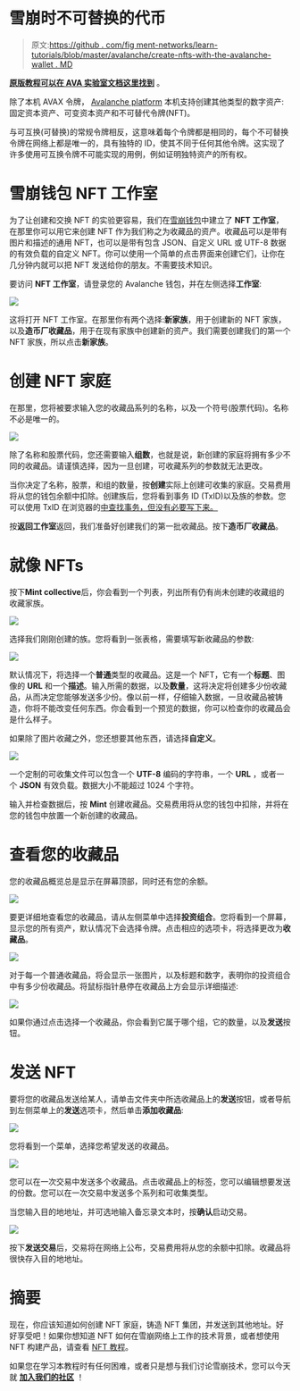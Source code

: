 # 雪崩时不可替换的代币

> 原文:[https://github . com/fig ment-networks/learn-tutorials/blob/master/avalanche/create-nfts-with-the-avalanche-wallet . MD](https://github.com/figment-networks/learn-tutorials/blob/master/avalanche/create-nfts-with-the-avalanche-wallet.md)

[**原版教程可以在 AVA 实验室文档这里找到**](https://docs.avax.network/build/tutorials/smart-digital-assets/wallet-nft-studio) 。

除了本机 AVAX 令牌， [Avalanche platform](https://docs.avax.network/build/tutorials/platform) 本机支持创建其他类型的数字资产:固定资本资产、可变资本资产和不可替代令牌(NFT)。

与可互换(可替换)的常规令牌相反，这意味着每个令牌都是相同的，每个不可替换令牌在网络上都是唯一的，具有独特的 ID，使其不同于任何其他令牌。这实现了许多使用可互换令牌不可能实现的用例，例如证明独特资产的所有权。

# 雪崩钱包 NFT 工作室

为了让创建和交换 NFT 的实验更容易，我们在[雪崩钱包](https://wallet.avax.network/)中建立了 **NFT 工作室**，在那里你可以用它来创建 NFT 作为我们称之为收藏品的资产。收藏品可以是带有图片和描述的通用 NFT，也可以是带有包含 JSON、自定义 URL 或 UTF-8 数据的有效负载的自定义 NFT。你可以使用一个简单的点击界面来创建它们，让你在几分钟内就可以把 NFT 发送给你的朋友。不需要技术知识。

要访问 **NFT 工作室**，请登录您的 Avalanche 钱包，并在左侧选择**工作室**:

![](img/866572e30684452af5cd9a9908cc24ad.png)

这将打开 NFT 工作室。在那里你有两个选择:**新家族**，用于创建新的 NFT 家族，以及**造币厂收藏品**，用于在现有家族中创建新的资产。我们需要创建我们的第一个 NFT 家族，所以点击**新家族**。

# 创建 NFT 家庭

在那里，您将被要求输入您的收藏品系列的名称，以及一个符号(股票代码)。名称不必是唯一的。

![](img/569163fb086870d235da64b40562bcad.png)

除了名称和股票代码，您还需要输入**组数**，也就是说，新创建的家庭将拥有多少不同的收藏品。请谨慎选择，因为一旦创建，可收藏系列的参数就无法更改。

当你决定了名称，股票，和组的数量，按**创建**实际上创建可收集的家庭。交易费用将从您的钱包余额中扣除。创建族后，您将看到事务 ID (TxID)以及族的参数。您可以使用 TxID 在浏览器的[中查找事务，但没有必要写下来。](https://explorer.avax.network/)

按**返回工作室**返回，我们准备好创建我们的第一批收藏品。按下**造币厂收藏品**。

# 就像 NFTs

按下**Mint collective**后，你会看到一个列表，列出所有仍有尚未创建的收藏组的收藏家族。

![](img/6a141821c2d1355c8d42692b8580a4eb.png)

选择我们刚刚创建的族。您将看到一张表格，需要填写新收藏品的参数:

![](img/5bb5c69bc55c2fab52932e0080d16827.png)

默认情况下，将选择一个**普通**类型的收藏品。这是一个 NFT，它有一个**标题**、图像的 **URL** 和一个**描述**。输入所需的数据，以及**数量**，这将决定将创建多少份收藏品，从而决定您能够发送多少份。像以前一样，仔细输入数据，一旦收藏品被铸造，你将不能改变任何东西。你会看到一个预览的数据，你可以检查你的收藏品会是什么样子。

如果除了图片收藏之外，您还想要其他东西，请选择**自定义**。

![](img/c0e62e547802ca1d8e3a80abab059708.png)

一个定制的可收集文件可以包含一个 **UTF-8** 编码的字符串，一个 **URL** ，或者一个 **JSON** 有效负载。数据大小不能超过 1024 个字符。

输入并检查数据后，按 **Mint** 创建收藏品。交易费用将从您的钱包中扣除，并将在您的钱包中放置一个新创建的收藏品。

# 查看您的收藏品

您的收藏品概览总是显示在屏幕顶部，同时还有您的余额。

![](img/2c12e317f2b6e867d4aff07ba540af15.png)

要更详细地查看您的收藏品，请从左侧菜单中选择**投资组合**。您将看到一个屏幕，显示您的所有资产，默认情况下会选择令牌。点击相应的选项卡，将选择更改为**收藏品**。

![](img/b13afb6ac1bef1be67306c4d7b192124.png)

对于每一个普通收藏品，将会显示一张图片，以及标题和数字，表明你的投资组合中有多少份收藏品。将鼠标指针悬停在收藏品上方会显示详细描述:

![](img/7228a606c5fe49951dd27de6308cbbf6.png)

如果你通过点击选择一个收藏品，你会看到它属于哪个组，它的数量，以及**发送**按钮。

# 发送 NFT

要将您的收藏品发送给某人，请单击文件夹中所选收藏品上的**发送**按钮，或者导航到左侧菜单上的**发送**选项卡，然后单击**添加收藏品**:

![](img/3ea16dbad2eb3c16c88831b9d0d08a5d.png)

您将看到一个菜单，选择您希望发送的收藏品。

![](img/a4b399a40ac1aa285231e4cbe9886af3.png)

您可以在一次交易中发送多个收藏品。点击收藏品上的标签，您可以编辑想要发送的份数。您可以在一次交易中发送多个系列和可收集类型。

当您输入目的地地址，并可选地输入备忘录文本时，按**确认**启动交易。

![](img/b35cc6aa2285cc658f369717917d32bf.png)

按下**发送交易**后，交易将在网络上公布，交易费用将从您的余额中扣除。收藏品将很快存入目的地地址。

# 摘要

现在，你应该知道如何创建 NFT 家庭，铸造 NFT 集团，并发送到其他地址。好好享受吧！如果你想知道 NFT 如何在雪崩网络上工作的技术背景，或者想使用 NFT 构建产品，请查看 [NFT 教程](https://learn.figment.io/tutorials/creating-an-nft-part-1)。

如果您在学习本教程时有任何困难，或者只是想与我们讨论雪崩技术，您可以今天就 [**加入我们的社区**](https://discord.gg/fszyM7K) ！